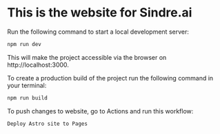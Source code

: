 # This is the website for Sindre.ai

Run the following command to start a local development server:
```sh
npm run dev
```
This will make the project accessible via the browser on http://localhost:3000.

To create a production build of the project run the following command in your terminal:
```sh
npm run build
```

To push changes to website, go to Actions and run this workflow:
```sh
Deploy Astro site to Pages
```
